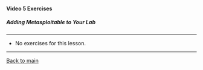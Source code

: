 #### Video 5 Exercises

##### Adding Metasploitable to Your Lab

---

- No exercises for this lesson.

---

[Back to main](https://github.com/rot0xd/CBTNuggets/blob/master/CEHv9/README.md)

